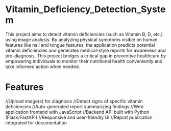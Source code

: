 # Vitamin_Deficiency_Detection_System

This project aims to detect vitamin deficiencies (such as Vitamin B, D, etc.) using image analysis. By analyzing physical symptoms visible on human features like nail and tongue features, the application predicts potential vitamin deficiencies and generates medical-style reports for awareness and pre-diagnosis.
This project bridges a critical gap in preventive healthcare by empowering individuals to
monitor their nutritional health conveniently and take informed action when needed.

# Features

//Upload image(s) for diagnosis
//Detect signs of specific vitamin deficiencies
//Auto-generated report summarizing findings
//Web application frontend with JavaScript
//Backend API built with Python (Flask/FastAPI)
//Responsive and user-friendly UI
//Report publication integrated for documentation
